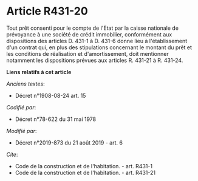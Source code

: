 # Article R431-20

Tout prêt consenti pour le compte de l'Etat par la caisse nationale de prévoyance à une société de crédit immobilier,
conformément aux dispositions des articles D. 431-1 à D. 431-6 donne lieu à l'établissement d'un contrat qui, en plus des
stipulations concernant le montant du prêt et les conditions de réalisation et d'amortissement, doit mentionner notamment les
dispositions prévues aux articles R. 431-21 à R. 431-24.

**Liens relatifs à cet article**

_Anciens textes_:

  - Décret n°1908-08-24 art. 15

_Codifié par_:

  - Décret n°78-622 du 31 mai 1978

_Modifié par_:

  - Décret n°2019-873 du 21 août 2019 - art. 6

_Cite_:

  - Code de la construction et de l'habitation. - art. R431-1
  - Code de la construction et de l'habitation. - art. R431-21
